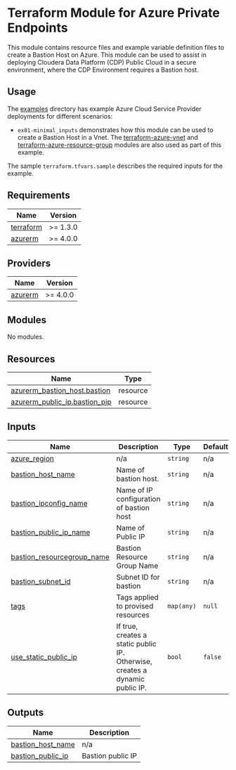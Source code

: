 <!-- BEGIN_TF_DOCS -->
# Terraform Module for Azure Private Endpoints

This module contains resource files and example variable definition files to create a Bastion Host on Azure. This module can be used to assist in deploying Cloudera Data Platform (CDP) Public Cloud in a secure environment, where the CDP Environment requires a Bastion host.

## Usage

The [examples](./examples) directory has example Azure Cloud Service Provider deployments for different scenarios:

* `ex01-minimal_inputs` demonstrates how this module can be used to create a Bastion Host in a Vnet. The [terraform-azure-vnet](../../../terraform-azure-vnet/README.md) and [terraform-azure-resource-group](../../../terraform-azure-resource-group/README.md) modules are also used as part of this example.

The sample `terraform.tfvars.sample` describes the required inputs for the example.

## Requirements

| Name | Version |
|------|---------|
| <a name="requirement_terraform"></a> [terraform](#requirement\_terraform) | >= 1.3.0 |
| <a name="requirement_azurerm"></a> [azurerm](#requirement\_azurerm) | >= 4.0.0 |

## Providers

| Name | Version |
|------|---------|
| <a name="provider_azurerm"></a> [azurerm](#provider\_azurerm) | >= 4.0.0 |

## Modules

No modules.

## Resources

| Name | Type |
|------|------|
| [azurerm_bastion_host.bastion](https://registry.terraform.io/providers/hashicorp/azurerm/latest/docs/resources/bastion_host) | resource |
| [azurerm_public_ip.bastion_pip](https://registry.terraform.io/providers/hashicorp/azurerm/latest/docs/resources/public_ip) | resource |

## Inputs

| Name | Description | Type | Default | Required |
|------|-------------|------|---------|:--------:|
| <a name="input_azure_region"></a> [azure\_region](#input\_azure\_region) | n/a | `string` | n/a | yes |
| <a name="input_bastion_host_name"></a> [bastion\_host\_name](#input\_bastion\_host\_name) | Name of bastion host. | `string` | n/a | yes |
| <a name="input_bastion_ipconfig_name"></a> [bastion\_ipconfig\_name](#input\_bastion\_ipconfig\_name) | Name of IP configuration of bastion host | `string` | n/a | yes |
| <a name="input_bastion_public_ip_name"></a> [bastion\_public\_ip\_name](#input\_bastion\_public\_ip\_name) | Name of Public IP | `string` | n/a | yes |
| <a name="input_bastion_resourcegroup_name"></a> [bastion\_resourcegroup\_name](#input\_bastion\_resourcegroup\_name) | Bastion Resource Group Name | `string` | n/a | yes |
| <a name="input_bastion_subnet_id"></a> [bastion\_subnet\_id](#input\_bastion\_subnet\_id) | Subnet ID for bastion | `string` | n/a | yes |
| <a name="input_tags"></a> [tags](#input\_tags) | Tags applied to provised resources | `map(any)` | `null` | no |
| <a name="input_use_static_public_ip"></a> [use\_static\_public\_ip](#input\_use\_static\_public\_ip) | If true, creates a static public IP. Otherwise, creates a dynamic public IP. | `bool` | `false` | no |

## Outputs

| Name | Description |
|------|-------------|
| <a name="output_bastion_host_name"></a> [bastion\_host\_name](#output\_bastion\_host\_name) | n/a |
| <a name="output_bastion_public_ip"></a> [bastion\_public\_ip](#output\_bastion\_public\_ip) | Bastion public IP |
<!-- END_TF_DOCS -->